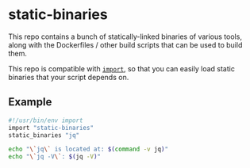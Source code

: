 # static-binaries

This repo contains a bunch of statically-linked binaries of various tools,
along with the Dockerfiles / other build scripts that can be used to build
them.

This repo is compatible with [`import`](https://import.pw), so that you can
easily load static binaries that your script depends on.

## Example

```bash
#!/usr/bin/env import
import "static-binaries"
static_binaries "jq"

echo "\`jq\` is located at: $(command -v jq)"
echo "\`jq -V\`: $(jq -V)"
```
